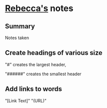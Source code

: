 # [Rebecca's](https://github.com/rebecca-romeo) notes


## Summary
Notes taken

## Create headings of various size
"#" creates the largest header,

"######" creates the smallest header

## Add links to words
"[Link Text]" "(URL)"